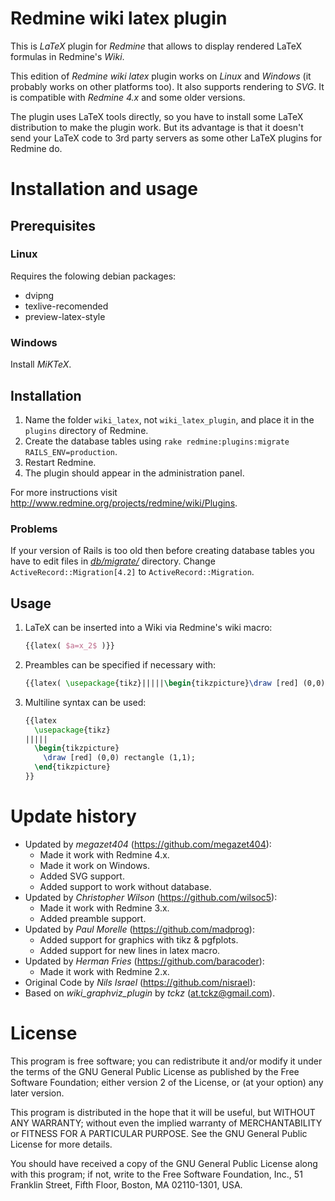 # Redmine wiki latex plugin

This is _LaTeX_ plugin for _Redmine_ that allows to display rendered LaTeX formulas in Redmine's _Wiki_.

This edition of _Redmine wiki latex_ plugin works on _Linux_ and _Windows_ (it probably works on other platforms too). It also supports rendering to _SVG_. It is compatible with _Redmine 4.x_ and some older versions.

The plugin uses LaTeX tools directly, so you have to install some LaTeX distribution to make the plugin work. But its advantage is that it doesn't send your LaTeX code to 3rd party servers as some other LaTeX plugins for Redmine do.

# Installation and usage

## Prerequisites

### Linux

Requires the folowing debian packages:
* dvipng
* texlive-recomended
* preview-latex-style

### Windows

Install _MiKTeX_.

## Installation

1. Name the folder `wiki_latex`, not `wiki_latex_plugin`, and place it in the `plugins` directory of Redmine.
2. Create the database tables using `rake redmine:plugins:migrate RAILS_ENV=production`.
3. Restart Redmine.
4. The plugin should appear in the administration panel.

For more instructions visit http://www.redmine.org/projects/redmine/wiki/Plugins.

### Problems

If your version of Rails is too old then before creating database tables you have to edit files in [_db/migrate/_](db/migrate/) directory. Change `ActiveRecord::Migration[4.2]` to `ActiveRecord::Migration`.

## Usage

1. LaTeX can be inserted into a Wiki via Redmine's wiki macro:
    ```tex
    {{latex( $a=x_2$ )}}
    ```
2. Preambles can be specified if necessary with:
    ```tex
    {{latex( \usepackage{tikz}|||||\begin{tikzpicture}\draw [red] (0,0) rectangle (1,1);\end{tikzpicture} )}}
    ```
3. Multiline syntax can be used:
    ```tex
    {{latex
      \usepackage{tikz}
    |||||
      \begin{tikzpicture}
        \draw [red] (0,0) rectangle (1,1);
      \end{tikzpicture}
    }}
    ```

# Update history

* Updated by _megazet404_ (https://github.com/megazet404):
  * Made it work with Redmine 4.x.
  * Made it work on Windows.
  * Added SVG support.
  * Added support to work without database.
* Updated by _Christopher Wilson_ (https://github.com/wilsoc5):
  * Made it work with Redmine 3.x.
  * Added preamble support.
* Updated by _Paul Morelle_ (https://github.com/madprog):
  * Added support for graphics with tikz & pgfplots.
  * Added support for new lines in latex macro.
* Updated by _Herman Fries_ (https://github.com/baracoder):
  * Made it work with Redmine 2.x.
* Original Code by _Nils Israel_ (https://github.com/nisrael):
* Based on _wiki_graphviz_plugin_ by _tckz_ (<at.tckz@gmail.com>).

# License

This program is free software; you can redistribute it and/or
modify it under the terms of the GNU General Public License
as published by the Free Software Foundation; either version 2
of the License, or (at your option) any later version.

This program is distributed in the hope that it will be useful,
but WITHOUT ANY WARRANTY; without even the implied warranty of
MERCHANTABILITY or FITNESS FOR A PARTICULAR PURPOSE. See the
GNU General Public License for more details.

You should have received a copy of the GNU General Public License
along with this program; if not, write to the Free Software
Foundation, Inc., 51 Franklin Street, Fifth Floor, Boston, MA 02110-1301, USA.
